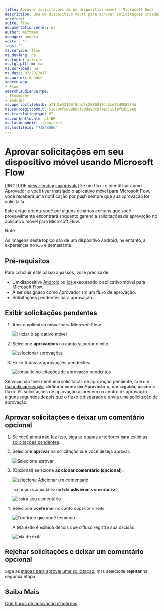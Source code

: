 ```yaml
---
title: Aprovar solicitações em um dispositivo móvel | Microsoft Docs
description: Use um dispositivo móvel para aprovar solicitações criadas no Microsoft Flow.
services: ''
suite: flow
documentationcenter: na
author: msftman
manager: anneta
editor: ''
tags: ''
ms.service: flow
ms.devlang: na
ms.topic: article
ms.tgt_pltfrm: na
ms.workload: na
ms.date: 07/20/2017
ms.author: deonhe
search.app:
- Flow
search.audienceType:
- flowmaker
- enduser
ms.openlocfilehash: a71d1e53199f0dacfc2086812cc3cd2fd9585f4d
ms.sourcegitcommit: 510706f5699b6cf9dda9dcafbed715f9f6d559e8
ms.translationtype: MT
ms.contentlocale: pt-BR
ms.lasthandoff: 11/04/2019
ms.locfileid: "73548686"
---
```

# <a name="approve-requests-on-your-mobile-device-by-using-microsoft-flow"></a>Aprovar solicitações em seu dispositivo móvel usando Microsoft Flow
[!INCLUDE [view-pending-approvals](includes/cc-rebrand.md)]
Se um fluxo o identificar como Aprovador e você tiver instalado o aplicativo móvel para Microsoft Flow, você receberá uma notificação por push sempre que sua aprovação for solicitada.

Este artigo orienta você por alguns cenários comuns que você provavelmente encontrará enquanto gerencia solicitações de aprovação no aplicativo móvel para Microsoft Flow.

> [!NOTE]
> As imagens neste tópico são de um dispositivo Android; no entanto, a experiência no iOS é semelhante.
> 
> 

## <a name="prerequisites"></a>Pré-requisitos
Para concluir este passo a passos, você precisa de:

* Um dispositivo [Android](https://aka.ms/flowmobiledocsandroid) ou [Ios](https://aka.ms/flowmobiledocsios) executando o aplicativo móvel para Microsoft Flow.
* A ser designado como Aprovador em um fluxo de aprovação.
* Solicitações pendentes para aprovação.

## <a name="view-pending-requests"></a>Exibir solicitações pendentes
1. Abra o aplicativo móvel para Microsoft Flow.
   
    ![iniciar o aplicativo móvel](./media/mobile-approvals/open-app.png)
2. Selecione **aprovações** no canto superior direito.
   
    ![selecionar aprovações](./media/mobile-approvals/select-approvals.png)
3. Exibir todas as aprovações pendentes:
   
    ![consulte solicitações de aprovação pendentes](./media/mobile-approvals/show-pending-approval-requests.png)

Se você não tiver nenhuma solicitação de aprovação pendente, crie um [fluxo de aprovação](modern-approvals.md), defina-o como um Aprovador e, em seguida, acione o fluxo. As solicitações de aprovação aparecem no centro de aprovação alguns segundos depois que o fluxo é disparado e envia uma solicitação de aprovação.

## <a name="approve-requests-and-leave-an-optional-comment"></a>Aprovar solicitações e deixar um comentário opcional
1. Se você ainda não fez isso, siga as etapas anteriores para [exibir as solicitações pendentes](mobile-approvals.md#view-pending-requests).
2. Selecione **aprovar** na solicitação que você deseja aprovar.
   
    ![Selecione aprovar](./media/mobile-approvals/select-approve.png)
3. (Opcional) selecione **adicionar comentário (opcional)** .
   
    ![selecione Adicionar um comentário](./media/mobile-approvals/select-add-comment.png)
   
    Insira um comentário na tela **adicionar comentário** .
   
    ![Insira seu comentário](./media/mobile-approvals/enter-comment-for-approval.png)
4. Selecione **confirmar** no canto superior direito.
   
    ![Confirme que você terminou](./media/mobile-approvals/tap-confirm-button.png)
   
    A tela êxito é exibida depois que o fluxo registra sua decisão.
   
    ![tela de êxito](./media/mobile-approvals/approved.png)

## <a name="reject-requests-and-leave-an-optional-comment"></a>Rejeitar solicitações e deixar um comentário opcional
Siga as [etapas para aprovar uma solicitação](mobile-approvals.md#approve-requests-and-leave-an-optional-comment), mas selecione **rejeitar** na segunda etapa.

## <a name="learn-more"></a>Saiba Mais
[Crie fluxos de aprovação modernos](modern-approvals.md).

